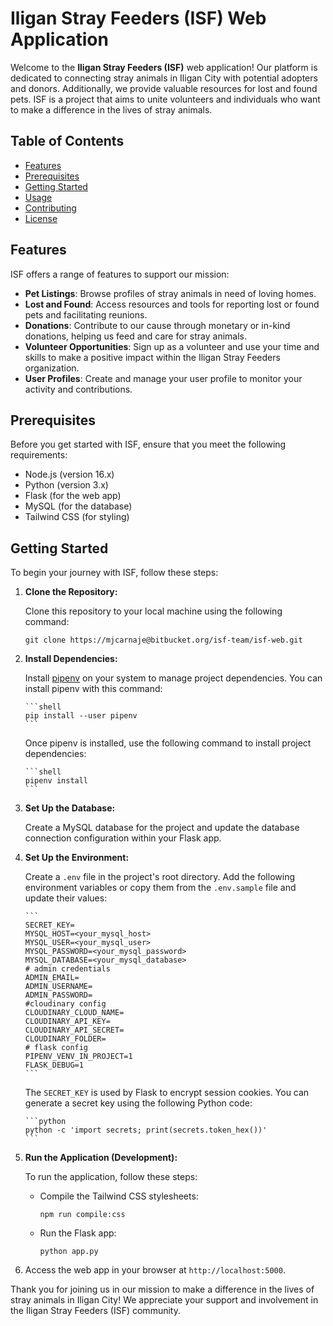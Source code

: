 # Iligan Stray Feeders (ISF) Web Application

Welcome to the **Iligan Stray Feeders (ISF)** web application! Our platform is dedicated to connecting stray animals in Iligan City with potential adopters and donors. Additionally, we provide valuable resources for lost and found pets. ISF is a project that aims to unite volunteers and individuals who want to make a difference in the lives of stray animals.

## Table of Contents

- [Features](#features)
- [Prerequisites](#prerequisites)
- [Getting Started](#getting-started)
- [Usage](#usage)
- [Contributing](#contributing)
- [License](#license)

## Features

ISF offers a range of features to support our mission:

- **Pet Listings**: Browse profiles of stray animals in need of loving homes.
- **Lost and Found**: Access resources and tools for reporting lost or found pets and facilitating reunions.
- **Donations**: Contribute to our cause through monetary or in-kind donations, helping us feed and care for stray animals.
- **Volunteer Opportunities**: Sign up as a volunteer and use your time and skills to make a positive impact within the Iligan Stray Feeders organization.
- **User Profiles**: Create and manage your user profile to monitor your activity and contributions.

## Prerequisites

Before you get started with ISF, ensure that you meet the following requirements:

- Node.js (version 16.x)
- Python (version 3.x)
- Flask (for the web app)
- MySQL (for the database)
- Tailwind CSS (for styling)

## Getting Started

To begin your journey with ISF, follow these steps:

1.  **Clone the Repository:**

    Clone this repository to your local machine using the following command:

    ```shell
    git clone https://mjcarnaje@bitbucket.org/isf-team/isf-web.git
    ```

2.  **Install Dependencies:**

    Install [pipenv](https://pipenv.pypa.io/en/latest/) on your system to manage project dependencies. You can install pipenv with this command:

        ```shell
        pip install --user pipenv
        ```

    Once pipenv is installed, use the following command to install project dependencies:

        ```shell
        pipenv install
        ```

3.  **Set Up the Database:**

    Create a MySQL database for the project and update the database connection configuration within your Flask app.

4.  **Set Up the Environment:**

    Create a `.env` file in the project's root directory. Add the following environment variables or copy them from the `.env.sample` file and update their values:

        ```
        SECRET_KEY=
        MYSQL_HOST=<your_mysql_host>
        MYSQL_USER=<your_mysql_user>
        MYSQL_PASSWORD=<your_mysql_password>
        MYSQL_DATABASE=<your_mysql_database>
        # admin credentials
        ADMIN_EMAIL=
        ADMIN_USERNAME=
        ADMIN_PASSWORD=
        #cloudinary config
        CLOUDINARY_CLOUD_NAME=
        CLOUDINARY_API_KEY=
        CLOUDINARY_API_SECRET=
        CLOUDINARY_FOLDER=
        # flask config
        PIPENV_VENV_IN_PROJECT=1
        FLASK_DEBUG=1
        ```

    The `SECRET_KEY` is used by Flask to encrypt session cookies. You can generate a secret key using the following Python code:

        ```python
        python -c 'import secrets; print(secrets.token_hex())'
        ```

5.  **Run the Application (Development):**

    To run the application, follow these steps:

    - Compile the Tailwind CSS stylesheets:

      ```shell
      npm run compile:css
      ```

    - Run the Flask app:

      ```shell
      python app.py
      ```

6.  Access the web app in your browser at `http://localhost:5000`.

Thank you for joining us in our mission to make a difference in the lives of stray animals in Iligan City! We appreciate your support and involvement in the Iligan Stray Feeders (ISF) community.
